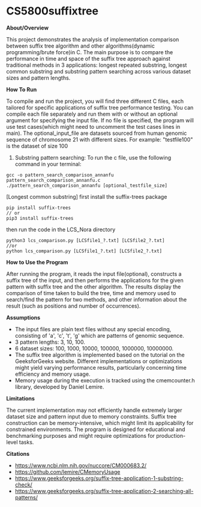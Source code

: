# CS5800suffixtree

**About/Overview**

This project demonstrates the analysis of implementation comparison between suffix tree algorithm and other algorithms(dynamic programming/brute force)in C. The main purpose is to compare the performance in time and space of the suffix tree approach against traditional methods in 3 applications: longest repeated substring, longest common substring and substring pattern searching across various dataset sizes and pattern lengths.

**How To Run**

To compile and run the project, you will find three different C files, each tailored for specific applications of suffix tree performance testing. You can compile each file separately and run them with or without an optional argument for specifying the input file. If no file is specified, the program will use test cases(which might need to uncomment the test cases lines in main).
The optional_input_file are datasets sourced from human genomic sequence of chromosome 21 with different sizes. For example:
"testfile100" is the dataset of size 100

1. Substring pattern searching: To run the c file, use the following command in your terminal:
```
gcc -o pattern_search_comparison_annanfu pattern_search_comparison_annanfu.c
./pattern_search_comparison_annanfu [optional_testfile_size]
```
[Longest common substring]
first install the suffix-trees package
```
pip install suffix-trees
// or
pip3 install suffix-trees
```
then run the code in the LCS_Nora directory
```
python3 lcs_comparison.py [LCSfile1_?.txt] [LCSfile2_?.txt]
//or
python lcs_comparison.py [LCSfile1_?.txt] [LCSfile2_?.txt]
```

**How to Use the Program**

After running the program, it reads the input file(optional), constructs a suffix tree of the input, and then performs the applications for the given pattern with suffix tree and the other algorithm. The results display the comparison of time taken to build the tree, time and memory used to search/find the pattern for two methods, and other information about the result (such as positions and number of occurrences). 

**Assumptions**

- The input files are plain text files without any special encoding, consisting of 'a', 'c', 't', 'g' which are patterns of genomic sequence.
- 3 pattern lengths: 3, 10, 100.
- 6 dataset sizes: 100, 1000, 10000, 100000, 1000000, 10000000.
- The suffix tree algorithm is implemented based on the tutorial on the GeeksforGeeks website. Different implementations or optimizations might yield varying performance results, particularly concerning time efficiency and memory usage.
- Memory usage during the execution is tracked using the cmemcounter.h library, developed by Daniel Lemire. 

**Limitations**

The current implementation may not efficiently handle extremely larger dataset size and pattern input due to memory constraints.
Suffix tree construction can be memory-intensive, which might limit its applicability for constrained environments.
The program is designed for educational and benchmarking purposes and might require optimizations for production-level tasks.

**Citations**
- https://www.ncbi.nlm.nih.gov/nuccore/CM000683.2/
- https://github.com/lemire/CMemoryUsage
- https://www.geeksforgeeks.org/suffix-tree-application-1-substring-check/
- https://www.geeksforgeeks.org/suffix-tree-application-2-searching-all-patterns/

